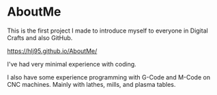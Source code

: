 # AboutMe
This is the first project I made to introduce myself to everyone in
Digital Crafts and also GitHub.

<a href="https://hlj95.github.io/AboutMe/">https://hlj95.github.io/AboutMe/</a>

I've had very minimal experience with coding.

I also have some experience programming with G-Code and M-Code on
CNC machines. Mainly with lathes, mills, and plasma tables. 

